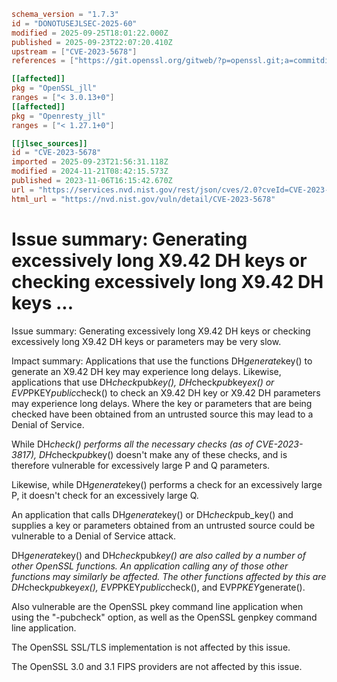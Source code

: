```toml
schema_version = "1.7.3"
id = "DONOTUSEJLSEC-2025-60"
modified = 2025-09-25T18:01:22.000Z
published = 2025-09-23T22:07:20.410Z
upstream = ["CVE-2023-5678"]
references = ["https://git.openssl.org/gitweb/?p=openssl.git;a=commitdiff;h=34efaef6c103d636ab507a0cc34dca4d3aecc055", "https://git.openssl.org/gitweb/?p=openssl.git;a=commitdiff;h=710fee740904b6290fef0dd5536fbcedbc38ff0c", "https://git.openssl.org/gitweb/?p=openssl.git;a=commitdiff;h=db925ae2e65d0d925adef429afc37f75bd1c2017", "https://git.openssl.org/gitweb/?p=openssl.git;a=commitdiff;h=ddeb4b6c6d527e54ce9a99cba785c0f7776e54b6", "https://www.openssl.org/news/secadv/20231106.txt", "http://www.openwall.com/lists/oss-security/2024/03/11/1", "https://git.openssl.org/gitweb/?p=openssl.git;a=commitdiff;h=34efaef6c103d636ab507a0cc34dca4d3aecc055", "https://git.openssl.org/gitweb/?p=openssl.git;a=commitdiff;h=710fee740904b6290fef0dd5536fbcedbc38ff0c", "https://git.openssl.org/gitweb/?p=openssl.git;a=commitdiff;h=db925ae2e65d0d925adef429afc37f75bd1c2017", "https://git.openssl.org/gitweb/?p=openssl.git;a=commitdiff;h=ddeb4b6c6d527e54ce9a99cba785c0f7776e54b6", "https://security.netapp.com/advisory/ntap-20231130-0010/", "https://www.openssl.org/news/secadv/20231106.txt"]

[[affected]]
pkg = "OpenSSL_jll"
ranges = ["< 3.0.13+0"]
[[affected]]
pkg = "Openresty_jll"
ranges = ["< 1.27.1+0"]

[[jlsec_sources]]
id = "CVE-2023-5678"
imported = 2025-09-23T21:56:31.118Z
modified = 2024-11-21T08:42:15.573Z
published = 2023-11-06T16:15:42.670Z
url = "https://services.nvd.nist.gov/rest/json/cves/2.0?cveId=CVE-2023-5678"
html_url = "https://nvd.nist.gov/vuln/detail/CVE-2023-5678"
```

# Issue summary: Generating excessively long X9.42 DH keys or checking excessively long X9.42 DH keys ...

Issue summary: Generating excessively long X9.42 DH keys or checking excessively long X9.42 DH keys or parameters may be very slow.

Impact summary: Applications that use the functions DH*generate*key() to generate an X9.42 DH key may experience long delays.  Likewise, applications that use DH*check*pub*key(), DH*check*pub*key*ex() or EVP*PKEY*public*check() to check an X9.42 DH key or X9.42 DH parameters may experience long delays. Where the key or parameters that are being checked have been obtained from an untrusted source this may lead to a Denial of Service.

While DH*check() performs all the necessary checks (as of CVE-2023-3817), DH*check*pub*key() doesn't make any of these checks, and is therefore vulnerable for excessively large P and Q parameters.

Likewise, while DH*generate*key() performs a check for an excessively large P, it doesn't check for an excessively large Q.

An application that calls DH*generate*key() or DH*check*pub_key() and supplies a key or parameters obtained from an untrusted source could be vulnerable to a Denial of Service attack.

DH*generate*key() and DH*check*pub*key() are also called by a number of other OpenSSL functions.  An application calling any of those other functions may similarly be affected.  The other functions affected by this are DH*check*pub*key*ex(), EVP*PKEY*public*check(), and EVP*PKEY*generate().

Also vulnerable are the OpenSSL pkey command line application when using the "-pubcheck" option, as well as the OpenSSL genpkey command line application.

The OpenSSL SSL/TLS implementation is not affected by this issue.

The OpenSSL 3.0 and 3.1 FIPS providers are not affected by this issue.

